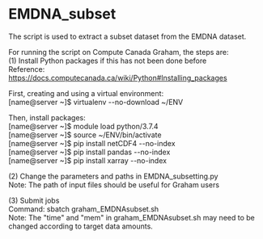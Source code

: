 # EMDNA_subset
The script is used to extract a subset dataset from the EMDNA dataset.  

For running the script on Compute Canada Graham, the steps are:  
(1) Install Python packages if this has not been done before  
Reference: https://docs.computecanada.ca/wiki/Python#Installing_packages

First, creating and using a virtual environment:  
[name@server ~]$ virtualenv --no-download ~/ENV  

Then, install packages:  
[name@server ~]$ module load python/3.7.4  
[name@server ~]$ source ~/ENV/bin/activate  
[name@server ~]$ pip install netCDF4 --no-index  
[name@server ~]$ pip install pandas --no-index  
[name@server ~]$ pip install xarray --no-index  

(2) Change the parameters and paths in EMDNA_subsetting.py  
Note: The path of input files should be useful for Graham users  

(3) Submit jobs  
Command: sbatch graham_EMDNAsubset.sh  
Note: The "time" and "mem" in graham_EMDNAsubset.sh may need to be changed according to target data amounts.  



